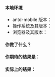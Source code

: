 <!-- 请按照下列格式报告问题，务必提供复现步骤，否则恕难解决，感谢您的支持。-->

#### 本地环境

<!-- 务必提供 -->

- antd-mobile 版本：
- 操作系统及其版本：
- 浏览器及其版本：

#### 你做了什么？

<!-- 引入 antd-mobile 的 Button -->

#### 你期待的结果是：

<!-- 像官网一样正常显示 -->

#### 实际上的结果：

<!-- 缺少样式 -->
